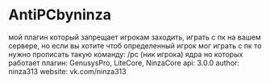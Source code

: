 # AntiPCbyninza
мой плагин который запрещает игрокам заходить, играть с пк на вашем сервере, но если вы хотите чтоб определенный игрок мог играть с пк то нужно прописать такую команду: /pc (ник игрока)
ядра но которых работает плагин: GenusysPro, LiteCore, NinzaCore
api: 3.0.0
author: ninza313
website: vk.com/ninza313

